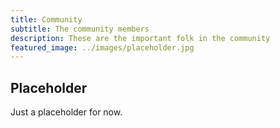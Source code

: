 ```yaml
---
title: Community
subtitle: The community members
description: These are the important folk in the community
featured_image: ../images/placeholder.jpg
---
```


## Placeholder

Just a placeholder for now.
